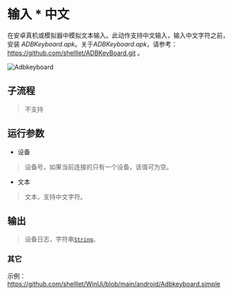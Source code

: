 # 输入 * 中文
在安卓真机或模拟器中模拟文本输入。此动作支持中文输入，输入中文字符之前，安装 *ADBKeyboard.apk*。关于*ADBKeyboard.apk*，请参考：https://github.com/shelllet/ADBKeyBoard.git 。


![Adbkeyboard](./images/06.png ':size=90%')

## 子流程

> 不支持

## 运行参数

* 设备
> 设备号，如果当前连接的只有一个设备，该值可为空。
* 文本
> 文本，支持中文字符。

## 输出 

> 设备日志，字符串[`String`](./types/String.md)。


### 其它

示例：https://github.com/shelllet/WinUi/blob/main/android/Adbkeyboard.simple




